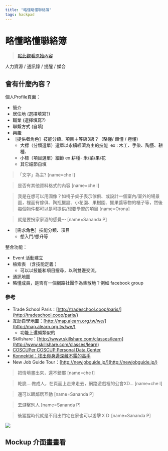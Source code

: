 ```yaml
---
title: "略懂略懂聯絡簿"
tags: hackpad
---
```


# 略懂略懂聯絡簿

> [點此觀看原始內容](https://g0v.hackpad.tw/a3V8m1yVE8p)

人力資源 / 通訊錄 / 提醒 / 媒合

## 會有什麼內容？


個人Profile頁面：
- 簡介
- 居住地 (選擇填寫?)
- 職業 (選擇填寫?)
- 聯繫方式 (自填)
- 興趣
- ［提供者角色］技能分類、項目＋等級3級？（略懂/ 頗懂 / 極懂）
    - 大標（分類選單）選單以永續經濟為主的技能  ex : 木工、手染、陶藝、耕種、
    - 小標（項目選單）細節 ex 耕種- 米/菜/果/花
    - 其它細節自填
> 「文字」為主?
> [name=che l]

> 是否有其他資料格式的內容
> [name=che l]

> 我是在想可以用圖像？如椅子桌子表示傢俱、或設計一個室內/室外的場景圖，裡面有傢俱、陶瓶擺設、小花園、果樹園、擺果醬等物的櫃子等，然後每個物件都可以是可提供/想要學習的項目
> [name=Orona]

> 就是要扮家家酒的感覺～
> [name=Sananda P]


- ［需求角色］技能分類、項目
    - 想入門/想升等

整合功能：
- Event 活動建立
- 檢索表 （含技能定義 ）
    - 可以以技能和項目搜尋，以利雙邊交流。
- 通訊地圖
- 略懂成員，是否有一個網路社團作為集散地？例如 facebook group


### 參考

- Trade School Paris：[http://tradeschool.coop/paris/](http://tradeschool.coop/paris/)
- 互助自學地圖：[http://map.alearn.org.tw/we/](http://map.alearn.org.tw/we/)
    - 功能上還頗類似的
- Skillshare：[http://www.skillshare.com/classes/learn](http://www.skillshare.com/classes/learn)
- [COSCUPer COSCUP Personal Data Center](https://g0v.hackpad.tw/apyH3KIENaa)
- [Konnektid：找出你身邊深藏不露的高手](http://www.biosmonthly.com/contactd.php?id=5324)
- New Job Guide Tour：[http://newjobguide.jp/](http://newjobguide.jp/)
> 把情境畫出來，還不錯耶
> [name=che l]

> 乾脆....做成人，在頁面上走來走去，網路遊戲裡的公會XD...
> [name=che l]

> 還可以跟鄰居互動
> [name=Sananda P]

> 去游擊別人
> [name=Sananda P]

> 後猩猩時代就是不用出門宅在家也可以游擊ＸＤ
> [name=Sananda P]

![](https://g0vhackmd.blob.core.windows.net/g0v-hackmd-images/upload_572db5e6b22489346c7d1949edaaea46)


## Mockup 介面畫畫看










